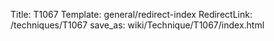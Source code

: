 Title: T1067
Template: general/redirect-index
RedirectLink: /techniques/T1067
save_as: wiki/Technique/T1067/index.html